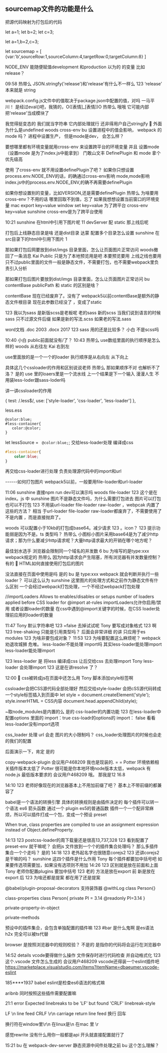 ## sourcemap文件的功能是什么 

把源代码映射为打包后的代码


let a=1;
let b=2;
let c=3;

let a=1,b=2,c=3;

let sourcemap = [
    {var:'b',sourceRow:1,sourceColumn:4,targetRow:0,targetColumn:8}
]


NODE_ENV 能随便赋值development 和production 以为的 的变量  比如 release？  

09:58
热带么
JSON.stringfy('release')和'release'有什么不一样么 
123
‘release’ 本来就是 string 


webpack.config.js文件中的值取决于package.json中配置的值，对吗 
一马平川！
是经过eval()吧，我猜的，O([表情]_[表情])O 
热带么
哦哦  它可能内部把'release'当成模块了 

我觉得挺变态的 我们就当字符串 它内部处理就行 还非得用户自己stringjfy 
👵
外面为什么是undefined 
woods
cross-env 
bu
设置进程中的值会影响， webpack 的mode 吗？ 
进程中设置生产， 但是mode是dev， 会怎么样？ 


要想哪里都有环境变量就用cross-env 来设置跨平台的环境变量 并且 设置mode （设置mode 是为了index.js中能拿到） 
门敢山文丰
DefinePlugin 和 mode 拿个优先级高

使用 了cross-env 就不用设置definePlugin了吧？ 
如果你只想设置process.env.NODE_ENV的话，的确通过cross-env影响 mode,mode影响 index.js中的process.env.NODE_ENV,的确不再需要definePlugin

如果你想设置别的变量，比如VERSION,还是需要definePlugin
热带么
为啥要用cross-env？不用的话  哪里回取不到值，忘了
如果我想想设置当前窗口的环境变量
mac export key=value
window set key=value
为了跨平台
cross-env key=value 
sunshine
cross-env是为了跨平台使用 

10:21
sunshine
在html中引用下图片呢 
11
devServer 配 static 那上线后呢  


打包后上线静态目录是啥 
还是dist目录
达蒙
配置多个目录怎么设置 
sunshine
在src目录下的html中引用下图片 
1


那如果打包后网要放到dist/imgs 目录里面，怎么让页面图片正常访问 
woods撤回了一条消息
Kai
Public 只是为了本地预览用是吧 
本要预览要用
上线之线也要用
只不过public里面的文件一般是静态文件，不需要打包，也不需要webpack里负责引入分析



那如果打包后图片要放到dist/imgs 目录里面，怎么让页面图片正常访问 
bu
contentBase publicPath 和 static 的区别是啥？ 

contentBase 现在已经废弃了。没有了
webpack5以前contentBase是额外的静态文件根目录
现在此参数已经没了 ，变成了static


123
我以为sass 是新版scss是老板呢 
老的sass
新的scss
当我们说到语言的时候 sass
只不过源文件后缀
如果是新的写法.scss
如果老的写法.sass

word文档 
.doc 2003
.docx 2017
123
sass 用的还是比较多？ 
小白
不是scss吗 


10:40
小白
public前面就没有/了？ 
10:43
热带么
use数组里面的执行顺序是怎么样的 
woods
从右往左 
Kai
右到左 

use里面放的是一个一个的loader
执行顺序是从右向左
从下向上


具体这几个cssloader的作用和区别说说老师 
热带么
那如果顺序不对  也解析不了洛？ 是的
use 里的loaers里是一个流水线
上一个结果是下一个输入
漫漫人生
不用装less-loder跟sass-loder吗 

讲一讲cssloader的作用


 { test: /\.less$/, use: ['style-loader', 'css-loader', 'less-loader'] },


 less.ess
 ```less
@color:blue;
#less-container{
    color:@color;
}
 ```
let lessSource = ` @color:blue;`;
交给less-loader处理
编译成css
```css
#less-container{
    color:blue;
}
```
再交给css-loader进行处理
负责处理源代码中的import和url



------如何打包图片
webpack5以前，一般要用file-loader和url-loader


11:06
sunshine
直接npm run dev可以演示吗 
woods
file-loader 
123
这个是在index。js 中 
sunshine
图片不是静态文件吗，为什么需要打包进去 
图片可以打包也可以不打包
123
不用装url-loader file-loader raw-loader ，webpcak 内置了这些的方法？ 
相当 于url-loader file-loader raw-loader都废弃了，不需要使用了
不是内置 ，而是直接抛弃了。

woods
可以配置小于10kb的打包成base64。减少请求 
123
。icon？ 
123
提示功能弱是因为不是。ts 类型吗？ 
热带么
小图标小图片采用base64是为了减少http请求；那为什么要减少http请求呢？大量http请求最大的开销在哪个地方呢？ 


最佳划水选手
浏览器会限制同一个域名的并发数 6
bu
为啥写的是type:xxx  webpack规定的
热带么
因为http请求会产生阻塞，所有浏览器有并发数量控制？ 有的
👵
HTML如何直接使用打包后的图片 

没法直接在页面中使用是吗 是的
bu
是 type:xxx webpack 就会判断并执行一些loader？ 可以这么认为
sunshine
这里图片的处理方式和之前作为静态文件有什么区别 
一个会经过webpack打包处理，一个不经过webpack打包处理



//importLoaders Allows to enables/disables or setups number of loaders applied before CSS loader for @import at-rules
importLoaders允许你启用/禁用 或者设置loader的数量 
在css中遇到@import关键字的时候，在CSS loader处理前应用的loader的数量




11:47
Tony
默认字符串吧 
123
=false 去掉试试呢 
Tony
要写成对象格式 
123
啊 
123
tree-shaking 只能是引用类型吗？ 后面会非常详细 的讲
只应用于es modules
123
为啥非要包成对象？ 
11:53
123
为啥要配置这么麻烦呢？ webpack 劝退攻城狮 
危唯。
less-loader不能处理 import吗 
其实less-loader能处理import
less-loader能处理import

123
less-loader 是 将less 编译成css 让后交给css 去处理import 
Tony
less-loader 会处理import 
123
这是在讲resolve 了？ 


12:00
👵
css被转成js在页面中还怎么用 
Tony
脚本添加style标签啊 


cssloader会把CSS源代码全部处理好
然后交给style-loader
会把cSS源代码转成一个style标签插入到页面中
let style = document.createElement('style');
style.innerHTML = CSS内容
document.head.appendChild(style);



~取node_modules是内置的么 是的  css-loader的内置功能
123
在less-loader中配置options 里面的 import：true css-loadr的options的 import： false 看看
less-loader没有import选项 


css_loader 处理 url 会走 图片的大小限制吗？ 
css_loader处理图片的时候也会走的我们的配置

后面演示一下，肯定 是的





copy-webpack-plugin 
会议用户468209
我也是现装的. = = 
Potter
环境依赖相关插件版本太低了 
Potter
很可能是你本地环境node版本太低，webpack 有node.js 最低版本要求的 
会议用户468209
哦。 那我是12 
16.8

14:10
123
老师好像现在的浏览器基本上不用加前缀了吧？ 基本上不带前缀的都兼容了 

babel是一个语法的转换引擎
具体的转换规则是由插件决定的
每个插件可以转一个语法
es6 箭头函数
通过一个 plugin
es5的普通函数
插件一个一个配非常麻烦，所以可以插件打成一个包，变成一个预设 preset

When true, 
class properties are compiled to use an assignment expression instead of Object.defineProperty.


14:13
123
postcss-loader的周下载量还是很高13,737,328 
123
看到配置了 preset-env 就干嘛呢？ 会把js 文件放到一个个的插件集合处理吗？ 那么多插件集合一个个走吗？ 
是的
14:18
123
老外起名字也很随意corejs2 
123
还讲corejs2是干嘛的吗？ 
sunshine
这四个插件是什么作用 
Tony
每个插件都要加中括号吧 
如果要传选项需要加，如果没有选项则不用加
14:26
123
区别就是放在前面和上面 
Tony
老师你配置plugins 要加中括号 
123
老的 方法是放在export 前  新是放在export 后 
123
为啥还都是提案 都在用了还是提案 




@babel/plugin-proposal-decorators 
支持装饰器
@withLog
class Person{}

class-properties
class Person{
    private PI = 3.14
    @readonly PI=3.14
}


private-property-in-object

private-methods



预设中的插件集合，会包含单独配置的插件嘛 
123
#bar 是什么鬼啊   是es语法  
h2x
完全可以被ts代替 




browser 是按照浏览器中的规则校验？ 
不是的
是指你的代码将会运行在浏览器中

14:52
details
vcode要得做什么操作 
文件保存时进行代码检查 并自动格式化
123
这个.vscode 文件怎么生成的 
会议用户468209
vscode还得装一个eslint插件吧 
https://marketplace.visualstudio.com/items?itemName=dbaeumer.vscode-eslint

185****1937
babel eslint是检查es6语法的格式嘛 


aribnb 同时按照这些插件需要配置嘛 

 21:1   error  Expected linebreaks to be 'LF' but found 'CRLF'            linebreak-style

 LF \n  line feed
 CRLF  \r\n  carriage return line feed
 换行
 回车


 换行符在window里\r\n 
 在linux是\n
 在mac 里 \r 

 感觉rewrite 没有什么用你一般都是api 开头就直接配置就行了 


 15:21
bu
在 webpack-dev-server 静态资源中间件处理之前 
bu
这个怎么理解？ 

